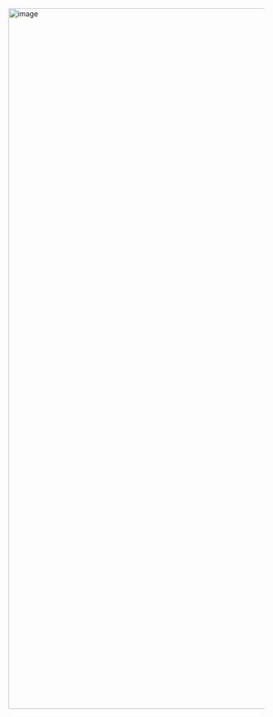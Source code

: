 <img width="2006" height="1379" alt="image" src="https://github.com/user-attachments/assets/5df792cb-04ef-4935-aa3f-b86313d0b151" />
